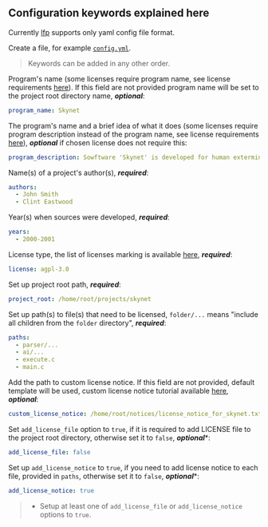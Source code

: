 ## Configuration keywords explained here

Currently [lfp](https://github.com/YuriyLisovskiy/lfp) supports only yaml config file format.

Create a file, for example [`config.yml`](../sample/config.yml).
> Keywords can be added in any other order. 

Program's name (some licenses require program name, see license 
requirements [here](licenses.md)). If this field are not provided program name 
will be set to the project root directory name, **_optional_**:
```yaml
program_name: Skynet
```

The program's name and a brief idea of what it does (some licenses require program description
instead of the program name, see license requirements [here](licenses.md)), **_optional_** if
chosen license does not require this:
```yaml
program_description: Sowftware 'Skynet' is developed for human extermination (nope)
```

Name(s) of a project's author(s), **_required_**:
```yaml
authors:
  - John Smith
  - Clint Eastwood
```

Year(s) when sources were developed, **_required_**:
```yaml
years:
  - 2000-2001
```

License type, the list of licenses marking is available [here](licenses.md), **_required_**:
```yaml
license: agpl-3.0
```

Set up project root path, **_required_**:
```yaml
project_root: /home/root/projects/skynet
```

Set up path(s) to file(s) that need to be licensed, `folder/...` means "include all 
children from the `folder` directory", **_required_**:
```yaml
paths:
  - parser/...
  - ai/...
  - execute.c
  - main.c
```

Add the path to custom license notice. If this field are not provided, default template 
will be used, custom license notice tutorial available [here](custom-notice.md), **_optional_**:
```yaml
custom_license_notice: /home/root/notices/license_notice_for_skynet.txt
```

Set `add_license_file` option to `true`, if it is required to add LICENSE file to the project root directory,
otherwise set it to `false`, **_optional_***:
```yaml
add_license_file: false
```

Set up `add_license_notice` to `true`, if you need to add license notice to each file,
provided in `paths`, otherwise set it to `false`, **_optional_***:
```yaml
add_license_notice: true
```

> * Setup at least one of `add_license_file` or `add_license_notice` options to `true`.
